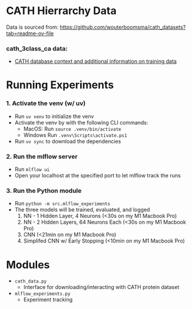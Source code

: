# CATH Hierrarchy Data
Data is sourced from: https://github.com/wouterboomsma/cath_datasets?tab=readme-ov-file

### cath_3class_ca data:
- [CATH database context and additional information on training data](https://github.com/jairus-m/cath_classification_cnn/blob/main/src/README.md)


# Running Experiments

### 1. Activate the venv (w/ uv)
- Run `uv venv` to initialize the venv
- Activate the venv by with the following CLI commands:
    - MacOS: Run `source .venv/bin/activate`
    - Windows Run `.venv\Scripts\activate.ps1` 
- Run `uv sync` to download the dependencies

### 2. Run the mlflow server
- Run `mlflow ui`
- Open your localhost at the specified port to let mlflow track the runs

### 3. Run the Python module
- Run `python -m src.mlflow_experiments`
- The three models will be trained, evaluated, and logged
    1. NN - 1 Hidden Layer, 4 Neurons (<30s on my M1 Macbook Pro)
    2. NN - 2 Hidden Layers, 64 Neurons Each (<30s on my M1 Macbook Pro)
    3. CNN (<21min on my M1 Macbook Pro)
    4. Simplifed CNN w/ Early Stopping (<10min on my M1 Macbook Pro)

# Modules
- `cath_data.py`
  - Interface for downloading/interacting with CATH protein dataset
- `mlflow_experiments.py`
  - Experiment tracking 
